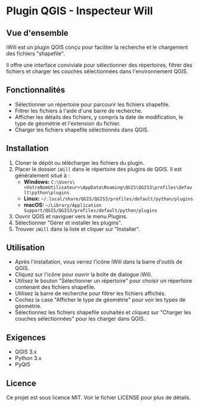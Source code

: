 # Plugin QGIS - Inspecteur Will

## Vue d'ensemble
iWill est un plugin QGIS conçu pour faciliter la recherche et le chargement des fichiers "shapefile". 

Il offre une interface conviviale pour sélectionner des répertoires, filtrer des fichiers et charger les couches sélectionnées dans l'environnement QGIS.

## Fonctionnalités
- Sélectionner un répertoire pour parcourir les fichiers shapefile.
- Filtrer les fichiers à l'aide d'une barre de recherche.
- Afficher les détails des fichiers, y compris la date de modification, le type de géométrie et l'extension du fichier.
- Charger les fichiers shapefile sélectionnés dans QGIS.

## Installation
1. Cloner le dépôt ou télécharger les fichiers du plugin.
2. Placer le dossier `iWill` dans le répertoire des plugins de QGIS. Il est généralement situé à :
   - **Windows:** `C:\Users\<VotreNomUtilisateur>\AppData\Roaming\QGIS\QGIS3\profiles\default\python\plugins`
   - **Linux:** `~/.local/share/QGIS/QGIS3/profiles/default/python/plugins`
   - **macOS:** `~/Library/Application Support/QGIS/QGIS3/profiles/default/python/plugins`
3. Ouvrir QGIS et naviguer vers le menu Plugins.
4. Sélectionner "Gérer et installer les plugins".
5. Trouver `iWill` dans la liste et cliquer sur "Installer".

## Utilisation
- Après l'installation, vous verrez l'icône iWill dans la barre d'outils de QGIS.
- Cliquez sur l'icône pour ouvrir la boîte de dialogue iWill.
- Utilisez le bouton "Sélectionner un répertoire" pour choisir un répertoire contenant des fichiers shapefile.
- Utilisez la barre de recherche pour filtrer les fichiers affichés.
- Cochez la case "Afficher le type de géométrie" pour voir les types de géométrie.
- Sélectionnez les fichiers shapefile souhaités et cliquez sur "Charger les couches sélectionnées" pour les charger dans QGIS.

## Exigences
- QGIS 3.x
- Python 3.x
- PyQt5

## Licence
Ce projet est sous licence MIT. Voir le fichier LICENSE pour plus de détails.
